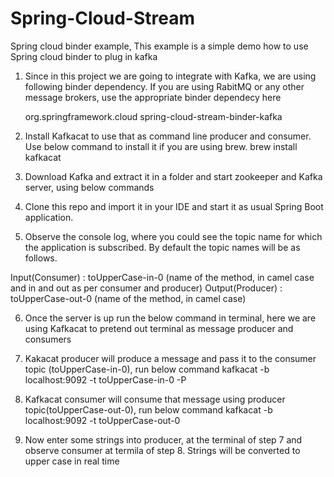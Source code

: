 # Spring-Cloud-Stream
Spring cloud binder example, This example is a simple demo how to use Spring cloud binder to plug in kafka

1. Since in this project we are going to integrate with Kafka, we are using following binder dependency. If you are using RabitMQ or any other message brokers, use the appropriate binder dependecy here

    <dependency>
			<groupId>org.springframework.cloud</groupId>
			<artifactId>spring-cloud-stream-binder-kafka</artifactId>
		</dependency>
    
2. Install Kafkacat to use that as command line producer and consumer. Use below command to install it if you are using brew.
brew install kafkacat

3. Download Kafka and extract it in a folder and start zookeeper and Kafka server, using below commands

4. Clone this repo and import it in your IDE and start it as usual Spring Boot application.
5. Observe the console log, where you could see the topic name for which the application is subscribed. By default the topic names will be as follows.

Input(Consumer) : toUpperCase-in-0 (name of the method, in camel case and in and out as per consumer and producer)
Output(Producer) : toUpperCase-out-0 (name of the method, in camel case)

6. Once the server is up run the below command in terminal, here we are using Kafkacat to pretend out terminal as message producer and consumers
7. Kakacat producer will produce a message and pass it to the consumer topic (toUpperCase-in-0), run below command
kafkacat -b localhost:9092 -t toUpperCase-in-0 -P

8. Kafkacat consumer will consume that message using producer topic(toUpperCase-out-0), run below command
kafkacat -b localhost:9092 -t toUpperCase-out-0

9. Now enter some strings into producer, at the terminal of step 7 and observe consumer at termila of step 8. Strings will be converted to upper case in real time

